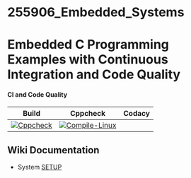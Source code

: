 # 255906_Embedded_Systems
# Embedded C Programming Examples with Continuous Integration and Code Quality


#### CI and Code Quality

|Build|Cppcheck|Codacy|
|:--:|:--:|:--:|
|[![Cppcheck](https://github.com/PothuNikhil/255906_Embedded_Systems/actions/workflows/codequality.yml/badge.svg)](https://github.com/PothuNikhil/255906_Embedded_Systems/actions/workflows/codequality.yml)|[![Compile-Linux](https://github.com/PothuNikhil/255906_Embedded_Systems/actions/workflows/compile.yml/badge.svg)](https://github.com/PothuNikhil/255906_Embedded_Systems/actions/workflows/compile.yml)|

## Wiki Documentation
* System [SETUP](https://github.com/Bharathgopal/Emb-C/wiki)

